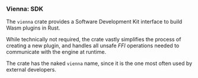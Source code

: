 ### Vienna: SDK

The `vienna` crate provides a Software Development Kit interface to build
Wasm plugins in Rust.

While technically not required, the crate vastly simplifies the process of
creating a new plugin, and handles all unsafe _FFI_ operations needed to
communicate with the engine at runtime.

The crate has the naked `vienna` name, since it is the one most often used by
external developers.
